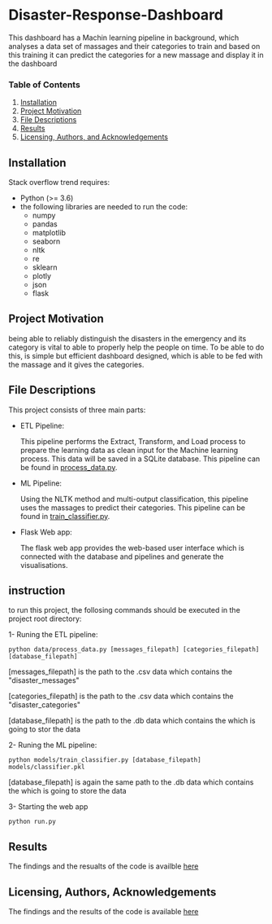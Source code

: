 # Disaster-Response-Dashboard
This dashboard has a Machin learning pipeline in background, which analyses a data set of massages and their categories to train and based on this training it can predict the categories for a new massage and display it in the dashboard
### Table of Contents

1. [Installation](#installation)
2. [Project Motivation](#motivation)
3. [File Descriptions](#files)
4. [Results](#results)
5. [Licensing, Authors, and Acknowledgements](#licensing)

## Installation
Stack overflow trend requires:
- Python (>= 3.6)
- the following libraries are needed to run the code:
    - numpy
    - pandas
    - matplotlib
    - seaborn
    - nltk
    - re
    - sklearn
    - plotly
    - json
    - flask
## Project Motivation
being able to reliably distinguish the disasters in the emergency and its category is vital to able to properly help the people on time. To be able to do this, is simple but efficient dashboard designed, which is able to be fed with the massage and it gives the categories.

## File Descriptions
This project consists of three main parts:
-	ETL Pipeline:

    This pipeline performs the Extract, Transform, and Load process to prepare the learning data as clean input for the Machine learning process. This data will be saved in a      SQLite database. This pipeline can be found in [process_data.py](https://github.com/mrf919/Disaster-Response-Dashboard/blob/main/data/process_data.py).

-	ML Pipeline:

    Using the NLTK method and multi-output classification, this pipeline uses the massages to predict their categories. This pipeline can be found in [train_classifier.py](https://github.com/mrf919/Disaster-Response-Dashboard/blob/main/models/train_classifier.py).

-	Flask Web app:

    The flask web app provides the web-based user interface which is connected with the database and pipelines and generate the visualisations.
 
## instruction
to run this project, the follosing commands should be executed in the project root directory:

1-  Runing the ETL pipeline:
  
    python data/process_data.py [messages_filepath] [categories_filepath] [database_filepath]
    
   [messages_filepath] is the path to the .csv data which contains the "disaster_messages"
   
   [categories_filepath] is the path to the .csv data which contains the "disaster_categories"
   
   [database_filepath] is the path to the .db data which contains the which is going to stor the data
   
2- Runing the ML pipeline:

    python models/train_classifier.py [database_filepath] models/classifier.pkl
    
    
   [database_filepath] is again the same path to the .db data which contains the which is going to store the data
   
3- Starting the web app

    python run.py
    
    
## Results
The findings and the resualts of the code is availble [here](https://medium.com/@m.r.farhood/is-there-any-trend-change-in-tools-used-c4cbb41d4710)

## Licensing, Authors, Acknowledgements
The findings and the results of the code is available [here](https://www.kaggle.com/haakakak/stack-overflow-developer-surveys-20152020)
